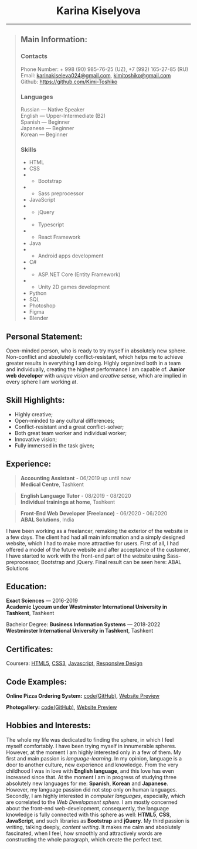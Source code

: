 # <center>Karina Kiselyova</center>
---
> ## Main Information:
> ### Contacts
> Phone Number: + 998 (90) 985-76-25 (UZ), +7 (992) 165-27-85 (RU) <br />
> Email: karinakiseleva024@gmail.com, kimitoshiko@gmail.com <br />
> Github: https://github.com/Kimi-Toshiko
> ### Languages
> Russian — Native Speaker <br />
> English — Upper-Intermediate (B2) <br />
> Spanish — Beginner <br />
> Japanese — Beginner <br />
> Korean — Beginner
> ### Skills
> - HTML
> - CSS
> - - Bootstrap
> - - Sass preprocessor
> - JavaScript
> - - jQuery
> - - Typescript
> - - React Framework
> - Java
> - - Android apps development
> - C#
> - - ASP.NET Core (Entity Framework)
> - - Unity 2D games development
> - Python
> - SQL
> - Photoshop
> - Figma
> - Blender

## Personal Statement:
Open-minded person, who is ready to try myself in absolutely new sphere. Non-conflict and absolutely conflict-resistant, which helps me to achieve greater results in everything I am doing. Highly organized both in a team and individually, creating the highest performance I am capable of.  **Junior web developer** with _unique vision_ and _creative sense_, which are implied in every sphere I am working at. 


## Skill Highlights:
* Highly creative;
* Open-minded to any cultural differences;
* Conflict-resistant and a great conflict-solver;
* Both great team worker and individual worker;
* Innovative vision;
* Fully immersed in the task given;

## Experience:
> **Accounting Assistant** - 06/2019 up until now <br />
> **Medical Centre**, Tashkent

> **English Language Tutor** - 08/2019 - 08/2020 <br />
> **Individual trainings at home**, Tashkent

> **Front-End Web Developer (Freelance)** - 06/2020 - 06/2020 <br />
> **ABAL Solutions**, India

I have been working as a freelancer, remaking the exterior of the website in a few days. The client had had all main information and a simply designed website, which I had to make more attractive for users. First of all, I had offered a model of the future website and after acceptance of the customer, I have started to work with the front-end part of the website using Sass-preprocessor, Bootstrap and jQuery. Final result can be seen here: ABAL Solutions


## Education:
**Exact Sciences** — 2016-2019 <br /> **Academic Lyceum under Westminster International University in Tashkent**, Tashkent

Bachelor Degree: **Business Information Systems** — 2018-2022 <br />**Westminster International University in Tashkent**, Tashkent


## Certificates:
Coursera: [HTML5](https://www.coursera.org/account/accomplishments/verify/CA346KZN32GP), [CSS3](https://www.coursera.org/account/accomplishments/verify/ZYZ8FPMGS7GA), [Javascript](https://www.coursera.org/account/accomplishments/verify/7XAX7DDD48VV), [Responsive Design](https://www.coursera.org/account/accomplishments/verify/9BVJV53FV3UV)


## Code Examples:
**Online Pizza Ordering System:** [code(GitHub)](https://github.com/Kimi-Toshiko/Kimi-s-Pizza), [Website Preview](https://kimis-pizza-00008449.firebaseapp.com/)

**Photogallery:** [code(GitHub)](https://github.com/Kimi-Toshiko/Photogallery-Purify), [Website Preview](https://photo-gallery-purify.firebaseapp.com/)


## Hobbies and Interests:
The whole my life was dedicated to finding the sphere, in which I feel myself comfortably. I have been trying myself in innumerable spheres. However, at the moment I am highly interested only in a few of them. My first and main passion is *language-learning*. In my opinion, language is a door to another culture, new experience and knowledge. From the very childhood I was in love with **English language**, and this love has even increased since that. At the moment I am in progress of studying three absolutely new languages for me: **Spanish**, **Korean** and **Japanese**. However, my language passion did not stop only on human languages. Secondly, I am highly interested in *computer languages*, especially, which are correlated to the *Web Development sphere*. I am mostly concerned about the front-end web-development, consequently, the language knowledge is fully connected with this sphere as well: **HTML5**, **CSS**, **JavaScript**, and such libraries as **Bootstrap** and **jQuery**. My third passion is writing, talking deeply, *content writing*. It makes me calm and absolutely fascinated, when I feel, how smoothly and attractively words are constructing the whole paragraph, which create the perfect text.